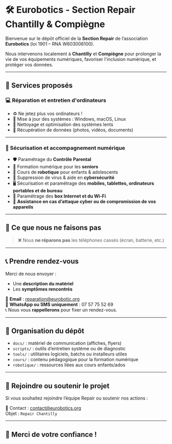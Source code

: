 # 🛠️ Eurobotics - Section Repair Chantilly & Compiègne

Bienvenue sur le dépôt officiel de la **Section Repair** de l’association **Eurobotics** (loi 1901 – RNA W603008100).

Nous intervenons localement à **Chantilly** et **Compiègne** pour prolonger la vie de vos équipements numériques, favoriser l'inclusion numérique, et protéger vos données.

---

## 🔧 Services proposés

### 💻 Réparation et entretien d'ordinateurs

- ♻️ Ne jetez plus vos ordinateurs !  
- 🔄 Mise à jour des systèmes : Windows, macOS, Linux  
- 🧹 Nettoyage et optimisation des systèmes lents  
- 💾 Récupération de données (photos, vidéos, documents)

---

### 📱 Sécurisation et accompagnement numérique

- 🛡️ Paramétrage du **Contrôle Parental**  
- 👴 Formation numérique pour les **seniors**  
- 👾 Cours de **robotique** pour enfants & adolescents  
- 🦠 Suppression de virus & aide en **cybersécurité**  
- 🖥️ Sécurisation et paramétrage des **mobiles, tablettes, ordinateurs portables et de bureau**  
- 📶 Paramétrage des **box Internet et du Wi-Fi**  
- 🚨 **Assistance en cas d’attaque cyber ou de compromission de vos appareils**

---

## 🚫 Ce que nous ne faisons pas

> ❌ Nous **ne réparons pas** les téléphones cassés (écran, batterie, etc.)

---

## 📞 Prendre rendez-vous

Merci de nous envoyer :

- Une **description du matériel**
- Les **symptômes rencontrés**

📧 **Email** : [reparation@eurobotic.org](mailto:reparation@eurobotic.org)  
📱 **WhatsApp ou SMS uniquement** : 07 57 75 52 69  
📞 Nous vous **rappellerons** pour fixer un rendez-vous.

---

## 📂 Organisation du dépôt

- `docs/` : matériel de communication (affiches, flyers)
- `scripts/` : outils d’entretien système ou de diagnostic
- `tools/` : utilitaires logiciels, batchs ou installeurs utiles
- `cours/` : contenu pédagogique pour la formation numérique
- `robotique/` : ressources liées aux cours enfants/ados

---

## 🤝 Rejoindre ou soutenir le projet

Si vous souhaitez rejoindre l’équipe Repair ou soutenir nos actions :

📩 Contact : [contact@eurobotics.org](mailto:contact@eurobotics.org)  
Objet : `Repair Chantilly`

---

## 💚 Merci de votre confiance !

